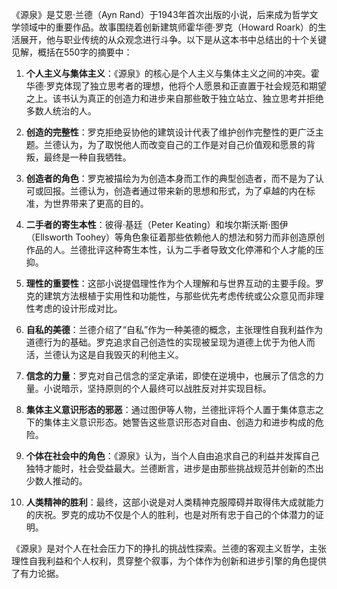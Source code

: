 《源泉》是艾恩·兰德（Ayn Rand）于1943年首次出版的小说，后来成为哲学文学领域中的重要作品。故事围绕着创新建筑师霍华德·罗克（Howard Roark）的生活展开，他与职业传统的从众观念进行斗争。以下是从这本书中总结出的十个关键见解，概括在550字的摘要中：

1. **个人主义与集体主义**：《源泉》的核心是个人主义与集体主义之间的冲突。霍华德·罗克体现了独立思考者的理想，他将个人愿景和正直置于社会规范和期望之上。该书认为真正的创造力和进步来自那些敢于独立站立、独立思考并拒绝多数人统治的人。

2. **创造的完整性**：罗克拒绝妥协他的建筑设计代表了维护创作完整性的更广泛主题。兰德认为，为了取悦他人而改变自己的工作是对自己价值观和愿景的背叛，最终是一种自我牺牲。

3. **创造者的角色**：罗克被描绘为为创造本身而工作的典型创造者，而不是为了认可或回报。兰德认为，创造者通过带来新的思想和形式，为了卓越的内在标准，为世界带来了更高的目的。

4. **二手者的寄生本性**：彼得·基廷（Peter Keating）和埃尔斯沃斯·图伊（Ellsworth Toohey）等角色象征着那些依赖他人的想法和努力而非创造原创作品的人。兰德批评这种寄生本性，认为二手者导致文化停滞和个人才能的压抑。

5. **理性的重要性**：这部小说提倡理性作为个人理解和与世界互动的主要手段。罗克的建筑方法根植于实用性和功能性，与那些优先考虑传统或公众意见而非理性考虑的设计形成对比。

6. **自私的美德**：兰德介绍了“自私”作为一种美德的概念，主张理性自我利益作为道德行为的基础。罗克追求自己创造性的实现被呈现为道德上优于为他人而活，兰德认为这是自我毁灭的利他主义。

7. **信念的力量**：罗克对自己信念的坚定承诺，即使在逆境中，也展示了信念的力量。小说暗示，坚持原则的个人最终可以战胜反对并实现目标。

8. **集体主义意识形态的邪恶**：通过图伊等人物，兰德批评将个人置于集体意志之下的集体主义意识形态。她警告这些意识形态对自由、创造力和进步构成的危险。

9. **个体在社会中的角色**：《源泉》认为，当个人自由追求自己的利益并发挥自己独特才能时，社会受益最大。兰德断言，进步是由那些挑战规范并创新的杰出少数人推动的。

10. **人类精神的胜利**：最终，这部小说是对人类精神克服障碍并取得伟大成就能力的庆祝。罗克的成功不仅是个人的胜利，也是对所有忠于自己的个体潜力的证明。

《源泉》是对个人在社会压力下的挣扎的挑战性探索。兰德的客观主义哲学，主张理性自我利益和个人权利，贯穿整个叙事，为个体作为创新和进步引擎的角色提供了有力论据。